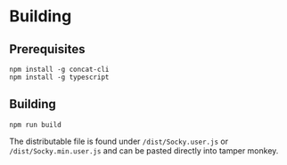 # Building

## Prerequisites

    npm install -g concat-cli
    npm install -g typescript
    
## Building

    npm run build
    
The distributable file is found under `/dist/Socky.user.js` or `/dist/Socky.min.user.js` and can be pasted directly into tamper monkey.